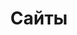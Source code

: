 ---
title: Сайты
summary: Содержит посты, посвященные сайтостроению
description: Содержит посты, посвященные сайтостроению
---